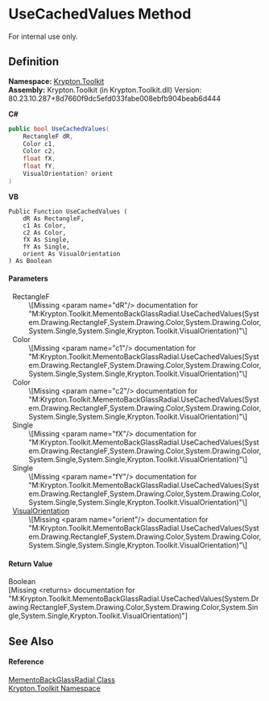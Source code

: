 # UseCachedValues Method


For internal use only.



## Definition
**Namespace:** <a href="79d2eac2-21f4-54ff-7552-b20c33c30600.md">Krypton.Toolkit</a>  
**Assembly:** Krypton.Toolkit (in Krypton.Toolkit.dll) Version: 80.23.10.287+8d7660f9dc5efd033fabe008ebfb904beab6d444

**C#**
``` C#
public bool UseCachedValues(
	RectangleF dR,
	Color c1,
	Color c2,
	float fX,
	float fY,
	VisualOrientation? orient
)
```
**VB**
``` VB
Public Function UseCachedValues ( 
	dR As RectangleF,
	c1 As Color,
	c2 As Color,
	fX As Single,
	fY As Single,
	orient As VisualOrientation
) As Boolean
```



#### Parameters
<dl><dt>  RectangleF</dt><dd>\[Missing &lt;param name="dR"/&gt; documentation for "M:Krypton.Toolkit.MementoBackGlassRadial.UseCachedValues(System.Drawing.RectangleF,System.Drawing.Color,System.Drawing.Color,System.Single,System.Single,Krypton.Toolkit.VisualOrientation)"\]</dd><dt>  Color</dt><dd>\[Missing &lt;param name="c1"/&gt; documentation for "M:Krypton.Toolkit.MementoBackGlassRadial.UseCachedValues(System.Drawing.RectangleF,System.Drawing.Color,System.Drawing.Color,System.Single,System.Single,Krypton.Toolkit.VisualOrientation)"\]</dd><dt>  Color</dt><dd>\[Missing &lt;param name="c2"/&gt; documentation for "M:Krypton.Toolkit.MementoBackGlassRadial.UseCachedValues(System.Drawing.RectangleF,System.Drawing.Color,System.Drawing.Color,System.Single,System.Single,Krypton.Toolkit.VisualOrientation)"\]</dd><dt>  Single</dt><dd>\[Missing &lt;param name="fX"/&gt; documentation for "M:Krypton.Toolkit.MementoBackGlassRadial.UseCachedValues(System.Drawing.RectangleF,System.Drawing.Color,System.Drawing.Color,System.Single,System.Single,Krypton.Toolkit.VisualOrientation)"\]</dd><dt>  Single</dt><dd>\[Missing &lt;param name="fY"/&gt; documentation for "M:Krypton.Toolkit.MementoBackGlassRadial.UseCachedValues(System.Drawing.RectangleF,System.Drawing.Color,System.Drawing.Color,System.Single,System.Single,Krypton.Toolkit.VisualOrientation)"\]</dd><dt>  <a href="d38051f8-c2cc-e81c-0029-02f7ad46f2fa.md">VisualOrientation</a></dt><dd>\[Missing &lt;param name="orient"/&gt; documentation for "M:Krypton.Toolkit.MementoBackGlassRadial.UseCachedValues(System.Drawing.RectangleF,System.Drawing.Color,System.Drawing.Color,System.Single,System.Single,Krypton.Toolkit.VisualOrientation)"\]</dd></dl>

#### Return Value
Boolean  
\[Missing &lt;returns&gt; documentation for "M:Krypton.Toolkit.MementoBackGlassRadial.UseCachedValues(System.Drawing.RectangleF,System.Drawing.Color,System.Drawing.Color,System.Single,System.Single,Krypton.Toolkit.VisualOrientation)"\]

## See Also


#### Reference
<a href="9c3641ae-7486-1df1-6072-25014c08d357.md">MementoBackGlassRadial Class</a>  
<a href="79d2eac2-21f4-54ff-7552-b20c33c30600.md">Krypton.Toolkit Namespace</a>  

